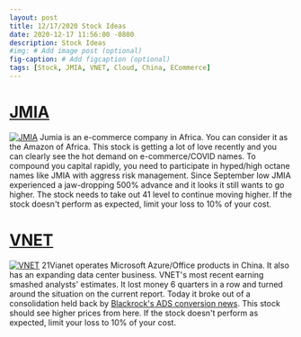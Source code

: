 ```yaml
---
layout: post
title: 12/17/2020 Stock Ideas
date: 2020-12-17 11:56:00 -0800
description: Stock Ideas
#img: # Add image post (optional)
fig-caption: # Add figcaption (optional)
tags: [Stock, JMIA, VNET, Cloud, China, ECommerce]
---
```

# [JMIA](https://group.jumia.com/) 
[![JMIA]({{site.baseurl}}/assets/img/2020-12-17/JMIA-d.jpg)]({{site.baseurl}}/assets/img/2020-12-17/JMIA-d.jpg)
Jumia is an e-commerce company in Africa. You can consider it as the Amazon of Africa. 
This stock is getting a lot of love recently and you can clearly see the hot demand on e-commerce/COVID names.
To compound you capital rapidly, you need to participate in hyped/high octane names like JMIA with aggress risk management.
Since September low JMIA experienced a jaw-dropping 500% advance and it looks it still wants to go higher.
The stock needs to take out 41 level to continue moving higher. If the stock doesn't perform as expected, limit your loss to 10% of your cost.

# [VNET](https://www.21vianet.com/)
[![VNET]({{site.baseurl}}/assets/img/2020-12-17/VNET-d.jpg)]({{site.baseurl}}/assets/img/2020-12-17/VNET-d.jpg)
21Vianet operates Microsoft Azure/Office products in China. It also has an expanding data center business. VNET's most recent earning smashed analysts' estimates.
It lost money 6 quarters in a row and turned around the situation on the current report. Today it broke out of a consolidation held back by [Blackrock's ADS conversion news](https://finance.yahoo.com/news/21vianet-announces-us-150-million-120235706.html). This stock should see higher prices from here. If the stock doesn't perform as expected, limit your loss to 10% of your cost.